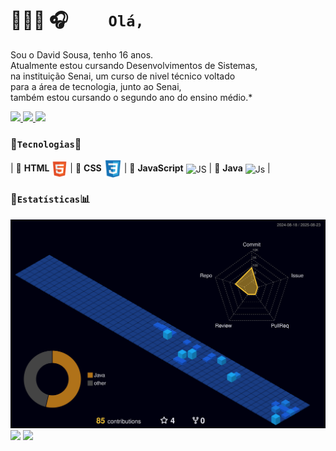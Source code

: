#  🧑🏻‍💻 :headphones: ```     Olá,      ```                                
                                                                                                                                                                                                                    
  Sou o David Sousa, tenho 16 anos.<br>
  Atualmente estou cursando Desenvolvimentos de Sistemas,<br>
  na instituição Senai, um curso de nivel técnico voltado <br>
  para a área de tecnologia, junto ao Senai,<br>
  também estou cursando o segundo ano do ensino médio.*
  
<div align="left">
  <a href="https://www.instagram.com/david.lucazs/" target="_blank">
    <img src="https://img.shields.io/badge/Instagram-E4405F?style=for-the-badge&logo=instagram&logoColor=white">
  </a> 
  <a href="https://www.linkedin.com/in/david-sousa-406808349/" target="_blank">
    <img src="https://img.shields.io/badge/LinkedIn-0077B5?style=for-the-badge&logo=linkedin&logoColor=white">
  </a>
  <a href="mailto:davidga19391@gmail.com" target="_blank">
    <img src="https://img.shields.io/badge/-Gmail-%23333?style=for-the-badge&logo=gmail&logoColor=white">
  </a>
  
</div>

###  🔸```Tecnologias```:notebook_with_decorative_cover:
| 🔸 **HTML** <img align="center" alt="HTML" height="25" width="25" src="https://raw.githubusercontent.com/devicons/devicon/master/icons/html5/html5-original.svg"> | :small_orange_diamond: **CSS** <img align="center" alt="CSS" height="28" width="28" src="https://raw.githubusercontent.com/devicons/devicon/master/icons/css3/css3-original.svg"> | 🔸 **JavaScript** <img align="center" alt="JS" height="30" width="30" src="https://img.icons8.com/?size=48&id=108784&format=png"> |  🔸 **Java** <img align="center" alt="Js" height="50" width="40" src="https://cdn.jsdelivr.net/gh/devicons/devicon@latest/icons/java/java-original-wordmark.svg"> |
 
### 🔸```Estatísticas```:bar_chart:
  <img src="./profile-3d-contrib/profile-night-view.svg" alt="Gráfico de contribuições 3D"/>
  
  <img height="200em" src="https://github-readme-stats.vercel.app/api/top-langs/?username=davidlucas443&layout=compact&langs_count=10&theme=tokyonight&custom_title=Tecnologias" style="flex: 1;"/>
  
  <img height="200em" src="https://github-readme-stats.vercel.app/api?username=davidlucas443&show_icons=true&theme=tokyonight&include_all_commits=true&locale=pt-br&count_private=true" style="flex: 1;"/>
</div>



